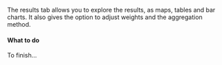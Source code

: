The results tab allows you to explore the results, as maps, tables and bar charts.
It also gives the option to adjust weights and the aggregation method.

#### What to do

To finish...
